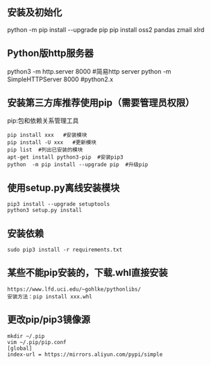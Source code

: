 ## 安装及初始化
python -m pip install --upgrade pip
pip install oss2 pandas zmail xlrd


##  Python版http服务器 
python3 -m http.server 8000    #简易http server
python -m SimpleHTTPServer 8000   #python2.x



## 安装第三方库推荐使用pip（需要管理员权限）
pip:包和依赖关系管理工具
```
pip install xxx   #安装模块
pip install -U xxx   #更新模块
pip list  #列出已安装的模块
apt-get install python3-pip  #安装pip3
python  -m pip install --upgrade pip  #升级pip
```


## 使用setup.py离线安装模块
```
pip3 install --upgrade setuptools
python3 setup.py install
```

## 安装依赖
```
sudo pip3 install -r requirements.txt
```

## 某些不能pip安装的，下载.whl直接安装
```
https://www.lfd.uci.edu/~gohlke/pythonlibs/
安装方法：pip install xxx.whl
```

## 更改pip/pip3镜像源
```
mkdir ~/.pip
vim ~/.pip/pip.conf
[global]
index-url = https://mirrors.aliyun.com/pypi/simple
```

